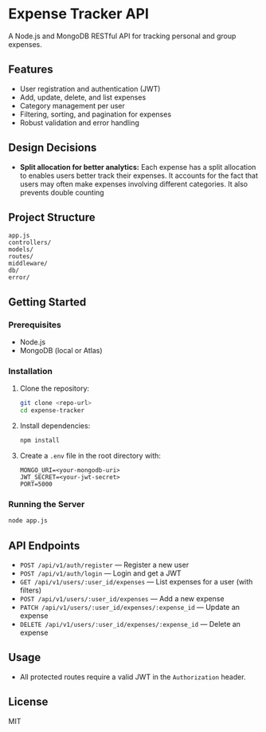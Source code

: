 # Expense Tracker API

A Node.js and MongoDB RESTful API for tracking personal and group expenses.

## Features
- User registration and authentication (JWT)
- Add, update, delete, and list expenses
- Category management per user
- Filtering, sorting, and pagination for expenses
- Robust validation and error handling

## Design Decisions
- **Split allocation for better analytics:**
  Each expense has a split allocation to enables users better track their expenses. It accounts for the fact that users may often make expenses involving different categories. It also prevents double counting


## Project Structure
```
app.js
controllers/
models/
routes/
middleware/
db/
error/
```

## Getting Started

### Prerequisites
- Node.js
- MongoDB (local or Atlas)

### Installation
1. Clone the repository:
   ```sh
   git clone <repo-url>
   cd expense-tracker
   ```
2. Install dependencies:
   ```sh
   npm install
   ```
3. Create a `.env` file in the root directory with:
   ```env
   MONGO_URI=<your-mongodb-uri>
   JWT_SECRET=<your-jwt-secret>
   PORT=5000
   ```

### Running the Server
```sh
node app.js
```

## API Endpoints
- `POST /api/v1/auth/register` — Register a new user
- `POST /api/v1/auth/login` — Login and get a JWT
- `GET /api/v1/users/:user_id/expenses` — List expenses for a user (with filters)
- `POST /api/v1/users/:user_id/expenses` — Add a new expense
- `PATCH /api/v1/users/:user_id/expenses/:expense_id` — Update an expense
- `DELETE /api/v1/users/:user_id/expenses/:expense_id` — Delete an expense

## Usage
- All protected routes require a valid JWT in the `Authorization` header.

## License
MIT
